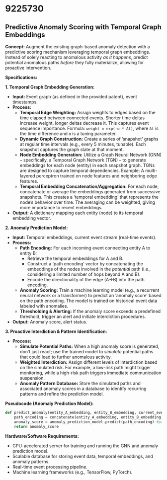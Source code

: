 # 9225730

## Predictive Anomaly Scoring with Temporal Graph Embeddings

**Concept:** Augment the existing graph-based anomaly detection with a predictive scoring mechanism leveraging temporal graph embeddings. Instead of solely reacting to anomalous activity *as it happens*, predict potential anomalous paths *before* they fully materialize, allowing for proactive intervention.

**Specifications:**

**1. Temporal Graph Embedding Generation:**

*   **Input:** Event graph (as defined in the provided patent), event timestamps.
*   **Process:**
    *   **Temporal Edge Weighting:** Assign weights to edges based on the time elapsed between connected events. Shorter time deltas increase weight, longer deltas decrease it.  This captures event sequence importance. Formula: `weight = exp(-α * Δt)`, where `Δt` is the time difference and `α` is a tuning parameter.
    *   **Dynamic Graph Construction:** Create a series of ‘snapshot’ graphs at regular time intervals (e.g., every 5 minutes, tunable). Each snapshot captures the graph state at that moment.
    *   **Node Embedding Generation:**  Utilize a Graph Neural Network (GNN) – specifically, a Temporal Graph Network (TGN) – to generate embeddings for each node (entity) in each snapshot graph. TGNs are designed to capture temporal dependencies. Example:  A multi-layered perceptron trained on node features and neighboring edge features.
    *   **Temporal Embedding Concatenation/Aggregation:**  For each node, concatenate or average the embeddings generated from successive snapshots. This creates a ‘temporal embedding’ that represents the node’s behavior over time.  The averaging can be weighted, giving more importance to recent embeddings.
*   **Output:**  A dictionary mapping each entity (node) to its temporal embedding vector.

**2. Anomaly Prediction Model:**

*   **Input:** Temporal embeddings, current event stream (real-time events).
*   **Process:**
    *   **Path Encoding:** For each incoming event connecting entity A to entity B:
        *   Retrieve the temporal embeddings for A and B.
        *   Construct a ‘path encoding’ vector by concatenating the embeddings of the nodes involved in the *potential* path (i.e., considering a limited number of hops beyond A and B).
        *   Encode the directionality of the edge (A->B) into the path encoding.
    *   **Anomaly Scoring:** Train a machine learning model (e.g., a recurrent neural network or a transformer) to predict an ‘anomaly score’ based on the path encoding. The model is trained on historical event data labeled with anomalies.
    *   **Thresholding & Alerting:** If the anomaly score exceeds a predefined threshold, trigger an alert and initiate interdiction procedures.
*   **Output:**  Anomaly score, alert status.

**3. Proactive Interdiction & Pattern Identification:**

*   **Process:**
    *   **Simulate Potential Paths:** When a high anomaly score is generated, don’t just react; use the trained model to *simulate* potential paths that could lead to further anomalous activity.
    *   **Weighted Interdiction:** Assign different levels of interdiction based on the simulated risk. For example, a low-risk path might trigger monitoring, while a high-risk path triggers immediate communication suspension.
    *   **Anomaly Pattern Database:** Store the simulated paths and associated anomaly scores in a database to identify recurring patterns and refine the prediction model.

**Pseudocode (Anomaly Prediction Model):**

```python
def predict_anomaly(entity_A_embedding, entity_B_embedding, current_event):
    path_encoding = concatenate(entity_A_embedding, entity_B_embedding, current_event.features) #concatenate embeddings
    anomaly_score = anomaly_prediction_model.predict(path_encoding) #predict anomaly score
    return anomaly_score
```

**Hardware/Software Requirements:**

*   GPU-accelerated server for training and running the GNN and anomaly prediction model.
*   Scalable database for storing event data, temporal embeddings, and anomaly patterns.
*   Real-time event processing pipeline.
*   Machine learning frameworks (e.g., TensorFlow, PyTorch).
